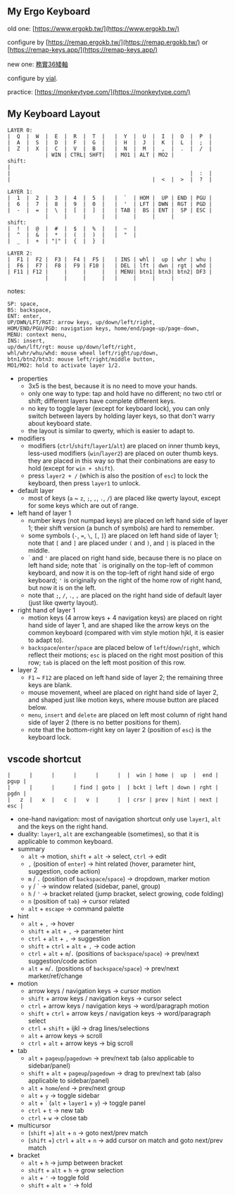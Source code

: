## My Ergo Keyboard

old one:
[https://www.ergokb.tw/](https://www.ergokb.tw/)

configure by [https://remap.ergokb.tw/](https://remap.ergokb.tw/) or [https://remap-keys.app/](https://remap-keys.app/)

new one:
[務實36矮軸](https://www.pragmatic.com.tw/shop/wu-shi-36ai-zhou-89)

configure by [vial](https://get.vial.today/).

practice:
[https://monkeytype.com/](https://monkeytype.com/)

## My Keyboard Layout

```
LAYER 0:
|  Q  |  W  |  E  |  R  |  T  |   |  Y  |  U  |  I  |  O  |  P  |
|  A  |  S  |  D  |  F  |  G  |   |  H  |  J  |  K  |  L  |  ;  |
|  Z  |  X  |  C  |  V  |  B  |   |  N  |  M  |  ,  |  .  |  /  |
            | WIN | CTRL| SHFT|   | MO1 | ALT | MO2 |
shift:
|
|                                                         |  :  |
|                                             |  <  |  >  |  ?  |

LAYER 1:
|  1  |  2  |  3  |  4  |  5  |   |  `  | HOM |  UP | END | PGU |
|  6  |  7  |  8  |  9  |  0  |   |  '  | LFT | DWN | RGT | PGD |
|  -  |  =  |  \  |  [  |  ]  |   | TAB |  BS | ENT |  SP | ESC |
            |     |     |     |   |     |     |     |
shift:
|  !  |  @  |  #  |  $  |  %  |   |  ~  |
|  ^  |  &  |  *  |  (  |  )  |   |  "  |
|  _  |  +  | "|" |  {  |  }  |

LAYER 2:
|  F1 |  F2 |  F3 |  F4 |  F5 |   | INS | whl |  up | whr | whu |
|  F6 |  F7 |  F8 |  F9 | F10 |   | DEL | lft | dwn | rgt | whd |
| F11 | F12 |     |     |     |   | MENU| btn1| btn3| btn2| DF3 |
            |     |     |     |   |     |     |     |
```

notes:
```
SP: space,
BS: backspace,
ENT: enter,
UP/DWN/LFT/RGT: arrow keys, up/down/left/right,
HOM/END/PGU/PGD: navigation keys, home/end/page-up/page-down,
MENU: context menu,
INS: insert,
up/dwn/lft/rgt: mouse up/down/left/right,
whl/whr/whu/whd: mouse wheel left/right/up/down,
btn1/btn2/btn3: mouse left/right/middle button,
MO1/MO2: hold to activate layer 1/2.
```

- properties
	- 3x5 is the best, because it is no need to move your hands.
	- only one way to type: tap and hold have no different; no two ctrl or shift; different layers have complete different keys.
	- no key to toggle layer (except for keyboard lock), you can only switch between layers by holding layer keys, so that don't warry about keyboard state.
	- the layout is similar to qwerty, which is easier to adapt to.
- modifiers
	- modifiers (`ctrl`/`shift`/`layer1`/`alt`) are placed on inner thumb keys, less-used modifiers (`win`/`layer2`) are placed on outer thumb keys.  they are placed in this way so that their conbinations are easy to hold (except for `win + shift`).
	- press `layer2 + /` (which is also the position of `esc`) to lock the keyboard, then press `layer1` to unlock.
- default layer
	- most of keys (`a` ~ `z`, `;`, `,`, `.`, `/`) are placed like qwerty layout, except for some keys which are out of range.
- left hand of layer 1
	- number keys (not numpad keys) are placed on left hand side of layer 1; their shift version (a bunch of symbols) are hard to remember.
	- some symbols (`-`, `=`, `\`, `[`, `]`) are placed on left hand side of layer 1; note that `[` and `]` are placed under `(` and `)`, and `|` is placed in the middle.
	- \` and `'` are placed on right hand side, because there is no place on left hand side; note that \` is originally on the top-left of common keyboard, and now it is on the top-left of right hand side of ergo keyboard; `'` is originally on the right of the home row of right hand, but now it is on the left.
	- note that `;`, `/`, `.`, `,` are placed on the right hand side of default layer (just like qwerty layout).
- right hand of layer 1
	- motion keys (4 arrow keys + 4 navigation keys) are placed on right hand side of layer 1, and are shaped like the arrow keys on the common keyboard (compared with vim style motion hjkl, it is easier to adapt to).
	- `backspace`/`enter`/`space` are placed below of `left`/`down`/`right`, which reflect their motions; `esc` is placed on the right most position of this row; `tab` is placed on the left most position of this row.
- layer 2
	- `F1` ~ `F12` are placed on left hand side of layer 2; the remaining three keys are blank.
	- mouse movement, wheel are placed on right hand side of layer 2, and shaped just like motion keys, where mouse button are placed below.
	- `menu`, `insert` and `delete` are placed on left most column of right hand side of layer 2 (there is no better positions for them).
	- note that the bottom-right key on layer 2 (position of `esc`) is the keyboard lock.

## vscode shortcut

```
|      |      |      |      |      |  |  win | home |  up  |  end | pgup |
|      |      |      | find | goto |  | bckt | left | down | rght | pgdn |
|   z  |   x  |   c  |   v  |      |  | crsr | prev | hint | next |  esc |
```

- one-hand navigation: most of navigation shortcut only use `layer1`, `alt` and the keys on the right hand.
- duality: `layer1`, `alt` are exchangeable (sometimes), so that it is applicable to common keyboard.
- summary
	- `alt` -> motion, `shift` + `alt` -> select, `ctrl` -> edit
	- `,` (position of `enter`) -> hint related (hover, parameter hint, suggestion, code action)
	- `m` / `.` (position of `backspace`/`space`) -> dropdown, marker motion
	- `y` / \` -> window related (sidebar, panel, group)
	- `h` / `'` -> bracket related (jump bracket, select growing, code folding)
	- `n` (position of `tab`) -> cursor related
	- `alt` + `escape` -> command palette
- hint
	- `alt` + `,` -> hover
	- `shift` + `alt` + `,` -> parameter hint
	- `ctrl` + `alt` + `,` -> suggestion
	- `shift` + `ctrl` + `alt` + `,` -> code action
	- `ctrl` + `alt` + `m`/`.` (positions of `backspace`/`space`) -> prev/next suggestion/code action
	- `alt` + `m`/`.` (positions of `backspace`/`space`) -> prev/next marker/ref/change
- motion
	- arrow keys / navigation keys -> cursor motion
	- `shift` + arrow keys / navigation keys -> cursor select
	- `ctrl` + arrow keys / navigation keys -> word/paragraph motion
	- `shift` + `ctrl` + arrow keys / navigation keys -> word/paragraph select
	- `ctrl` + `shift` + ijkl -> drag lines/selections
	- `alt` + arrow keys -> scroll
	- `ctrl` + `alt` + arrow keys -> big scroll
- tab
	- `alt` + `pageup`/`pagedown` -> prev/next tab (also applicable to sidebar/panel)
	- `shift` + `alt` + `pageup`/`pagedown` -> drag to prev/next tab (also applicable to sidebar/panel)
	- `alt` + `home`/`end` -> prev/next group
	- `alt` + `y` -> toggle sidebar
	- `alt` + \` (`alt` + `layer1` + `y`) -> toggle panel
	- `ctrl` + `t` -> new tab
	- `ctrl` + `w` -> close tab
- multicursor
	- (`shift` +) `alt` + `n` -> goto next/prev match
	- (`shift` +) `ctrl` + `alt` + `n` -> add cursor on match and goto next/prev match
- bracket
	- `alt` + `h` -> jump between bracket
	- `shift` + `alt` + `h` -> grow selection
	- `alt` + `'` -> toggle fold
	- `shift` + `alt` + `'` -> fold
